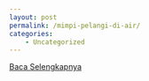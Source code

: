 ```yaml
---
layout: post
permalink: /mimpi-pelangi-di-air/
categories:
    - Uncategorized
---
```


[Baca Selengkapnya](/05)